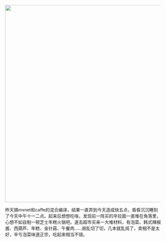 <img class="img-responsive center-block" src="https://raw.githubusercontent.com/joshua19881228/my_blogs/master/Life_Discovery/My_Drawings/20161211.jpg" alt="" width="640"/>

昨天搞mxnet和caffe的混合编译，结果一直弄到今天造成快五点，昏昏沉沉睡到了今天中午十一二点。起来后想想吃啥，发现前一阵买的辛拉面一直堆在角落里，心想不如自制一顿芝士年糕火锅吧，遂去超市买来一大堆材料，有泡菜、韩式辣椒酱、西葫芦、年糕、金针菇、午餐肉……胡乱切了切，几本就乱炖了，卖相不是太好，辛亏泡菜味道正宗，吃起来相当不错。